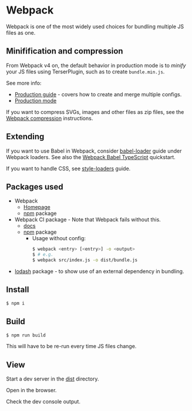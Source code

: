 # Webpack

Webpack is one of the most widely used choices for bundling multiple JS files as one.


## Minifification and compression

From Webpack v4 on, the default behavior in production mode is to _minify_ your JS files using TerserPlugin, such as to create `bundle.min.js`.

See more info:

- [Production guide](https://webpack.js.org/guides/production/) - covers how to create and merge multiple configs.
- [Production mode](https://webpack.js.org/configuration/mode/#mode-production)

If you want to compress SVGs, images and other files as zip files, see the
[Webpack compression](https://webpack.js.org/plugins/compression-webpack-plugin/) instructions.


## Extending

If you want to use Babel in Webpack, consider [babel-loader](https://webpack.js.org/loaders/babel-loader/) guide under Webpack loaders. See also the [Webpack Babel TypeScript](/quickstarts/webpack-babel-typescript/) quickstart.

If you want to handle CSS, see [style-loaders](https://webpack.js.org/loaders/style-loader/) guide.


## Packages used

- Webpack
    - [Homepage](http://webpack.github.io/)
    - [npm](https://www.npmjs.com/package/webpack) package
- Webpack CI package - Note that Webpack fails without this.
    - [docs](https://webpack.js.org/api/cli/)
    - [npm](https://www.npmjs.com/package/webpack-cli) package
        - Usage without config:
            ```sh
            $ webpack <entry> [<entry>] -o <output>
            $ # e.g.
            $ webpack src/index.js -o dist/bundle.js
            ```
- [lodash](https://www.npmjs.com/package/lodash) package - to show use of an external dependency in bundling.


## Install

```sh
$ npm i
```

## Build

```sh
$ npm run build
```

This will have to be re-run every time JS files change.

## View

Start a dev server in the [dist](dist/) directory.

Open in the browser.

Check the dev console output.
